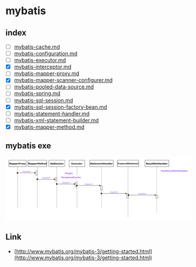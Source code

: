 # mybatis

## index

- [ ] [mybatis-cache.md](mybatis-cache.md)
- [ ] [mybatis-configuration.md](mybatis-configuration.md)
- [ ] [mybatis-executor.md](mybatis-executor.md)
- [x] [mybatis-interceptor.md](mybatis-interceptor.md)
- [ ] [mybatis-mapper-proxy.md](mybatis-mapper-proxy.md)
- [x] [mybatis-mapper-scanner-configurer.md](mybatis-mapper-scanner-configurer.md)
- [ ] [mybatis-pooled-data-source.md](mybatis-pooled-data-source.md)
- [ ] [mybatis-spring.md](mybatis-spring.md)
- [ ] [mybatis-sql-session.md](mybatis-sql-session.md)
- [x] [mybatis-sql-session-factory-bean.md](mybatis-sql-session-factory-bean.md)
- [ ] [mybatis-statement-handler.md](mybatis-statement-handler.md)
- [ ] [mybatis-xml-statement-builder.md](mybatis-xml-statement-builder.md)
- [x] [mybatis-mapper-method.md](mybatis-mapper-method.md)

## mybatis exe

![exe](./images/mybatis-exe.draw.png)

## Link

- [http://www.mybatis.org/mybatis-3/getting-started.html](http://www.mybatis.org/mybatis-3/getting-started.html)
